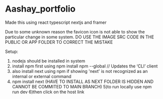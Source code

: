 # Aashay_portfolio
Made this using react typescript nextjs and framer

Due to some unknown reason the favicon icon is not able to show the particular change in some system.
DO USE THE IMAGE SRC CODE IN THE PUBLIC OR APP FOLDER TO CORRECT THE MISTAKE

Setup:
1) nodejs should be installed in system
2) install npm first using npm install npm --global // Updates the ‘CLI’ client
3) also install next using npm if showing 'next' is not recognized as an internal or external command
4) npm install next (HAVE TO INSTALL AS NEXT FOLDER IS HIDDEN AND CANNOT BE COMMITED TO MAIN BRANCH)
5)to run locally use npm run dev
6)then click on the host link
